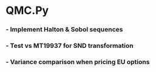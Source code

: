 # QMC.Py

### - Implement Halton & Sobol sequences
### - Test vs MT19937 for SND transformation
### - Variance comparison when pricing EU options
